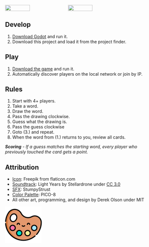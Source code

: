 <img src="https://img.itch.zone/aW1hZ2UvNTY4NDU4LzMwNzIwMTEucG5n/347x500/5%2FZ6QT.png" width="40%" height="40%" /> <img src="https://img.itch.zone/aW1hZ2UvNTY4NDU4LzMwNzE3OTQucG5n/794x1000/9FRk4O.png" width="40%"  height="40%" />

## Develop
1. [Download Godot](https://godotengine.org/download/) and run it.
2. Download this project and load it from the project finder.

## Play
1. [Download the game](https://derac.itch.io/artparty) and run it.
2. Automatically discover players on the local network or join by IP.

## Rules
1. Start with 4+ players.
2. Take a word.
3. Draw the word.
4. Pass the drawing clockwise.
5. Guess what the drawing is.
6. Pass the guess clockwise
7. Goto (3.) and repeat.
8. When the word from (1.) returns to you, review all cards.

_**Scoring** -
If a guess matches the starting word, every player who previously touched the card gets a point._

## Attribution
- [Icon](https://www.flaticon.com/free-icon/palette_2492988): Freepik from flaticon.com
- [Soundtrack](https://freemusicarchive.org/music/Stellardrone/Light_Years_1227): Light Years by Stellardrone under [CC 3.0](https://creativecommons.org/licenses/by/3.0/)
- [SFX](https://opengameart.org/content/ui-sounds): StumpyStrust
- [Color Palette](https://lospec.com/palette-list/pico-8): PICO-8
- All other art, programming, and design by Derek Olson under MIT

<img src="https://raw.githubusercontent.com/der-ac/Art-Party/master/Assets/Icons/icon_120.png" />